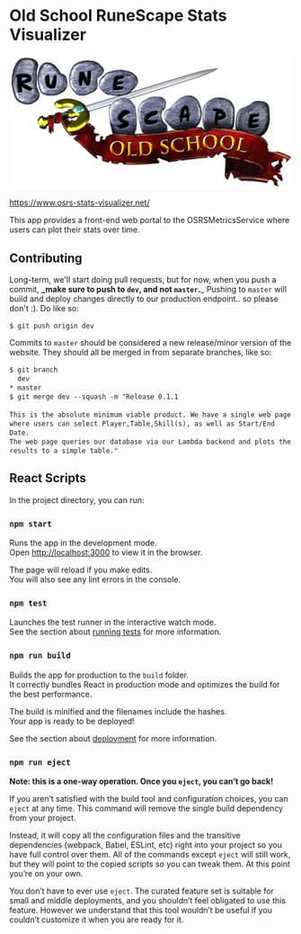 Old School RuneScape Stats Visualizer
=====================================
![OSRS Logo](./assetts/Old_School_RuneScape_logo.png)

https://www.osrs-stats-visualizer.net/

This app provides a front-end web portal to the OSRSMetricsService where users can plot their stats over time.

## Contributing
Long-term, we'll start doing pull requests, but for now, when you push a commit, **_make sure to push to `dev`, and not `master`.**_ Pushing to `master` will build and deploy changes directly to our production endpoint.. so please
don't :). Do like so:
```
$ git push origin dev
```

Commits to `master` should be considered a new release/minor version of the website. They should all be merged in
from separate branches, like so:
```
$ git branch
  dev
* master
$ git merge dev --squash -m "Release 0.1.1

This is the absolute minimum viable product. We have a single web page
where users can select Player,Table,Skill(s), as well as Start/End Date.
The web page queries our database via our Lambda backend and plots the
results to a simple table."
```

## React Scripts

In the project directory, you can run:

### `npm start`

Runs the app in the development mode.<br />
Open [http://localhost:3000](http://localhost:3000) to view it in the browser.

The page will reload if you make edits.<br />
You will also see any lint errors in the console.

### `npm test`

Launches the test runner in the interactive watch mode.<br />
See the section about [running tests](https://facebook.github.io/create-react-app/docs/running-tests) for more information.

### `npm run build`

Builds the app for production to the `build` folder.<br />
It correctly bundles React in production mode and optimizes the build for the best performance.

The build is minified and the filenames include the hashes.<br />
Your app is ready to be deployed!

See the section about [deployment](https://facebook.github.io/create-react-app/docs/deployment) for more information.

### `npm run eject`

**Note: this is a one-way operation. Once you `eject`, you can’t go back!**

If you aren’t satisfied with the build tool and configuration choices, you can `eject` at any time. This command will remove the single build dependency from your project.

Instead, it will copy all the configuration files and the transitive dependencies (webpack, Babel, ESLint, etc) right into your project so you have full control over them. All of the commands except `eject` will still work, but they will point to the copied scripts so you can tweak them. At this point you’re on your own.

You don’t have to ever use `eject`. The curated feature set is suitable for small and middle deployments, and you shouldn’t feel obligated to use this feature. However we understand that this tool wouldn’t be useful if you couldn’t customize it when you are ready for it.
